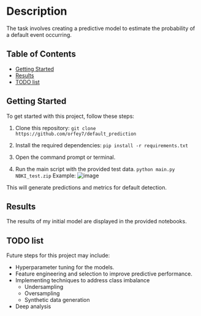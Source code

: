 # Description
The task involves creating a predictive model to estimate the probability of a default event occurring.

## Table of Contents

- [Getting Started](#getting-started)
- [Results](#results)
- [TODO list](#TODOlist)

## Getting Started

To get started with this project, follow these steps:

1. Clone this repository:
```git clone https://github.com/orfey7/default_prediction```

2. Install the required dependencies:
```pip install -r requirements.txt```

3. Open the command prompt or terminal.

5. Run the main script with the provided test data.
```python main.py NBKI_test.zip```
Example:
![image](https://github.com/orfey7/default_prediction/assets/55453859/2359aee2-0c3b-4d93-9b1c-723163b0497e)

This will generate predictions and metrics for default detection.

## Results

The results of my initial model are displayed in the provided notebooks.

## TODO list

Future steps for this project may include:

- Hyperparameter tuning for the models.
- Feature engineering and selection to improve predictive performance.
- Implementing techniques to address class imbalance
    - Undersampling
    - Oversampling
    - Synthetic data generation
- Deep analysis

